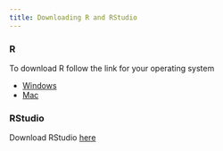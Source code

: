 ```yaml
---
title: Downloading R and RStudio
---
```


### R

To download R follow the link for your operating system

* [Windows](http://cran.r-project.org/bin/windows/base/)
* [Mac](http://cran.r-project.org/bin/macosx/)


### RStudio

Download RStudio [here](http://www.rstudio.com/products/rstudio/download/)


